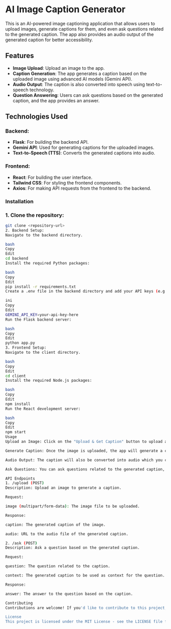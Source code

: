 # AI Image Caption Generator

This is an AI-powered image captioning application that allows users to upload images, generate captions for them, and even ask questions related to the generated caption. The app also provides an audio output of the generated caption for better accessibility.

## Features

- **Image Upload**: Upload an image to the app.
- **Caption Generation**: The app generates a caption based on the uploaded image using advanced AI models (Gemini API).
- **Audio Output**: The caption is also converted into speech using text-to-speech technology.
- **Question Answering**: Users can ask questions based on the generated caption, and the app provides an answer.

## Technologies Used

### Backend:
- **Flask**: For building the backend API.
- **Gemini API**: Used for generating captions for the uploaded images.
- **Text-to-Speech (TTS)**: Converts the generated captions into audio.

### Frontend:
- **React**: For building the user interface.
- **Tailwind CSS**: For styling the frontend components.
- **Axios**: For making API requests from the frontend to the backend.

### Installation

### 1. Clone the repository:

```bash
git clone <repository-url>
2. Backend Setup:
Navigate to the backend directory.

bash
Copy
Edit
cd backend
Install the required Python packages:

bash
Copy
Edit
pip install -r requirements.txt
Create a .env file in the backend directory and add your API keys (e.g., Gemini API key).

ini
Copy
Edit
GEMINI_API_KEY=your-api-key-here
Run the Flask backend server:

bash
Copy
Edit
python app.py
3. Frontend Setup:
Navigate to the client directory.

bash
Copy
Edit
cd client
Install the required Node.js packages:

bash
Copy
Edit
npm install
Run the React development server:

bash
Copy
Edit
npm start
Usage
Upload an Image: Click on the "Upload & Get Caption" button to upload an image.

Generate Caption: Once the image is uploaded, the app will generate a caption for the image using the Gemini API.

Audio Output: The caption will also be converted into audio which you can listen to.

Ask Questions: You can ask questions related to the generated caption, and the app will provide an answer.

API Endpoints
1. /upload (POST)
Description: Upload an image to generate a caption.

Request:

image (multipart/form-data): The image file to be uploaded.

Response:

caption: The generated caption of the image.

audio: URL to the audio file of the generated caption.

2. /ask (POST)
Description: Ask a question based on the generated caption.

Request:

question: The question related to the caption.

context: The generated caption to be used as context for the question.

Response:

answer: The answer to the question based on the caption.

Contributing
Contributions are welcome! If you'd like to contribute to this project, feel free to fork the repository, make your changes, and submit a pull request.

License
This project is licensed under the MIT License - see the LICENSE file for details.
